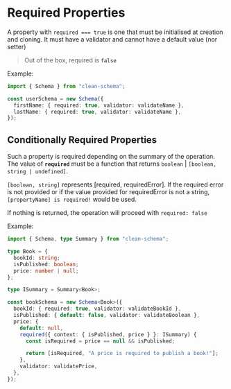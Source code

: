 # Required Properties

A property with `required === true` is one that must be initialised at creation and cloning. It must have a validator and cannot have a default value (nor setter)

> Out of the box, required is **`false`**

Example:

```ts
import { Schema } from "clean-schema";

const userSchema = new Schema({
  firstName: { required: true, validator: validateName },
  lastName: { required: true, validator: validateName },
});
```

## Conditionally Required Properties

Such a property is required depending on the summary of the operation. The value of **`required`** must be a function that returns `boolean` | `[boolean, string | undefined]`.

`[boolean, string]` represents [required, requiredError]. If the required error is not provided or if the value provided for requiredError is not a string, `[propertyName] is required!` would be used.

If nothing is returned, the operation will proceed with `required: false`

Example:

```ts
import { Schema, type Summary } from "clean-schema";

type Book = {
  bookId: string;
  isPublished: boolean;
  price: number | null;
};

type ISummary = Summary<Book>;

const bookSchema = new Schema<Book>({
  bookId: { required: true, validator: validateBookId },
  isPublished: { default: false, validator: validateBoolean },
  price: {
    default: null,
    required({ context: { isPublished, price } }: ISummary) {
      const isRequired = price == null && isPublished;

      return [isRequired, "A price is required to publish a book!"];
    },
    validator: validatePrice,
  },
});
```
